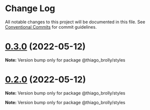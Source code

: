 # Change Log

All notable changes to this project will be documented in this file.
See [Conventional Commits](https://conventionalcommits.org) for commit guidelines.

# [0.3.0](https://github.com/thiagobrolly/design-system-doc/compare/v0.2.0...v0.3.0) (2022-05-12)

**Note:** Version bump only for package @thiago_brolly/styles





# [0.2.0](https://github.com/thiagobrolly/design-system-doc/compare/v0.1.0...v0.2.0) (2022-05-12)

**Note:** Version bump only for package @thiago_brolly/styles







**Note:** Version bump only for package @thiago_brolly/styles
